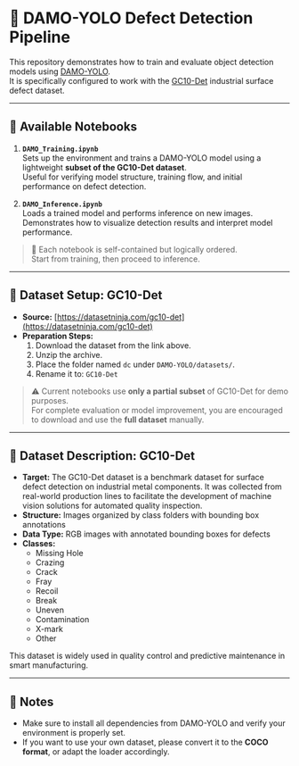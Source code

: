 # 🚀 DAMO-YOLO Defect Detection Pipeline

This repository demonstrates how to train and evaluate object detection models using [DAMO-YOLO](https://github.com/tinyvision/DAMO-YOLO).  
It is specifically configured to work with the [GC10-Det](https://datasetninja.com/gc10-det) industrial surface defect dataset.

---

## 📘 Available Notebooks

1. **`DAMO_Training.ipynb`**  
   Sets up the environment and trains a DAMO-YOLO model using a lightweight **subset of the GC10-Det dataset**.  
   Useful for verifying model structure, training flow, and initial performance on defect detection.

2. **`DAMO_Inference.ipynb`**  
   Loads a trained model and performs inference on new images.  
   Demonstrates how to visualize detection results and interpret model performance.

> 📝 Each notebook is self-contained but logically ordered.  
> Start from training, then proceed to inference.

---

## 📂 Dataset Setup: GC10-Det

- **Source:** [https://datasetninja.com/gc10-det](https://datasetninja.com/gc10-det)
- **Preparation Steps:**
  1. Download the dataset from the link above.
  2. Unzip the archive.
  3. Place the folder named `dc` under `DAMO-YOLO/datasets/`.
  4. Rename it to: `GC10-Det`

> ⚠️ Current notebooks use **only a partial subset** of GC10-Det for demo purposes.  
> For complete evaluation or model improvement, you are encouraged to download and use the **full dataset** manually.

---

## 🧾 Dataset Description: GC10-Det

- **Target:** The GC10-Det dataset is a benchmark dataset for surface defect detection on industrial metal components. It was collected from real-world production lines to facilitate the development of machine vision solutions for automated quality inspection.
- **Structure:** Images organized by class folders with bounding box annotations
- **Data Type:** RGB images with annotated bounding boxes for defects
- **Classes:**
  - Missing Hole
  - Crazing
  - Crack
  - Fray
  - Recoil
  - Break
  - Uneven
  - Contamination
  - X-mark
  - Other

This dataset is widely used in quality control and predictive maintenance in smart manufacturing.

---

## 📌 Notes

- Make sure to install all dependencies from DAMO-YOLO and verify your environment is properly set.
- If you want to use your own dataset, please convert it to the **COCO format**, or adapt the loader accordingly.


